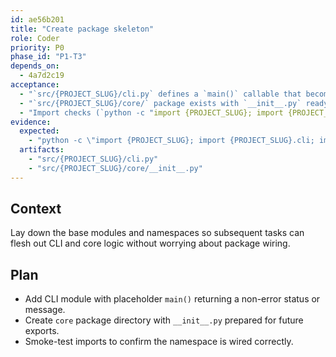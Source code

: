 ```yaml
---
id: ae56b201
title: "Create package skeleton"
role: Coder
priority: P0
phase_id: "P1-T3"
depends_on:
  - 4a7d2c19
acceptance:
  - "`src/{PROJECT_SLUG}/cli.py` defines a `main()` callable that becomes the `{ENTRYPOINT}` target."
  - "`src/{PROJECT_SLUG}/core/` package exists with `__init__.py` ready for future modules."
  - "Import checks (`python -c "import {PROJECT_SLUG}; import {PROJECT_SLUG}.cli; import {PROJECT_SLUG}.core"`) succeed."
evidence:
  expected:
    - "python -c \"import {PROJECT_SLUG}; import {PROJECT_SLUG}.cli; import {PROJECT_SLUG}.core\""
  artifacts:
    - "src/{PROJECT_SLUG}/cli.py"
    - "src/{PROJECT_SLUG}/core/__init__.py"
---
```


## Context
Lay down the base modules and namespaces so subsequent tasks can flesh out CLI and core logic without worrying about package wiring.

## Plan
- Add CLI module with placeholder `main()` returning a non-error status or message.
- Create `core` package directory with `__init__.py` prepared for future exports.
- Smoke-test imports to confirm the namespace is wired correctly.
